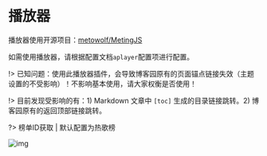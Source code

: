 # 播放器

播放器使用开源项目：[metowolf/MetingJS](https://github.com/metowolf/MetingJS)

如需使用播放器，请根据配置文档`aplayer`配置项进行配置。

!> 已知问题：使用此播放器插件，会导致博客园原有的页面锚点链接失效（主题设置的不受影响）！不影响基本使用，请大家权衡是否使用！

!> 目前发现受影响的有：1) Markdown 文章中 ```[toc]``` 生成的目录链接跳转。2) 博客园原有的返回顶部链接跳转。

?> 榜单ID获取 | 默认配置为热歌榜

![img](https://cdn.jsdelivr.net/gh/BNTang/pic/imgs/project/cnblogs/20221217233703.png)